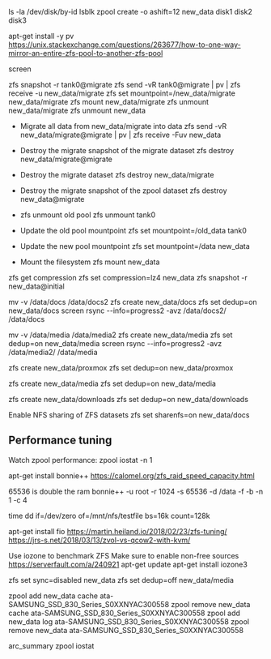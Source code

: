 ls -la /dev/disk/by-id
lsblk
zpool create -o ashift=12 new_data disk1 disk2 disk3


apt-get install -y pv
https://unix.stackexchange.com/questions/263677/how-to-one-way-mirror-an-entire-zfs-pool-to-another-zfs-pool

screen

zfs snapshot -r tank0@migrate
zfs send -vR tank0@migrate | pv | zfs receive -u new_data/migrate
zfs set mountpoint=/new_data/migrate new_data/migrate
zfs mount new_data/migrate
zfs unmount new_data/migrate
zfs unmount new_data

- Migrate all data from new_data/migrate into data
zfs send -vR new_data/migrate@migrate | pv | zfs receive -Fuv new_data

- Destroy the migrate snapshot of the migrate dataset
zfs destroy new_data/migrate@migrate

- Destroy the migrate dataset
zfs destroy new_data/migrate

- Destroy the migrate snapshot of the zpool dataset
zfs destroy new_data@migrate

- zfs unmount old pool
zfs unmount tank0

- Update the old pool mountpoint
zfs set mountpoint=/old_data tank0

- Update the new pool mountpoint
zfs set mountpoint=/data new_data

- Mount the filesystem
zfs mount new_data


zfs get compression
zfs set compression=lz4 new_data
zfs snapshot -r new_data@initial

mv -v /data/docs /data/docs2
zfs create new_data/docs
zfs set dedup=on new_data/docs
screen
rsync --info=progress2 -avz /data/docs2/ /data/docs

mv -v /data/media /data/media2
zfs create new_data/media
zfs set dedup=on new_data/media
screen
rsync --info=progress2 -avz /data/media2/ /data/media

zfs create new_data/proxmox
zfs set dedup=on new_data/proxmox

zfs create new_data/media
zfs set dedup=on new_data/media

zfs create new_data/downloads
zfs set dedup=on new_data/downloads

Enable NFS sharing of ZFS datasets
zfs set sharenfs=on new_data/docs

## Performance tuning

Watch zpool performance:
zpool iostat -n 1

apt-get install bonnie++
https://calomel.org/zfs_raid_speed_capacity.html


65536 is double the ram
bonnie++ -u root -r 1024 -s 65536 -d /data -f -b -n 1 -c 4


time dd if=/dev/zero of=/mnt/nfs/testfile bs=16k count=128k

apt-get install fio
https://martin.heiland.io/2018/02/23/zfs-tuning/
https://jrs-s.net/2018/03/13/zvol-vs-qcow2-with-kvm/

Use iozone to benchmark ZFS
Make sure to enable non-free sources https://serverfault.com/a/240921
apt-get update
apt-get install iozone3

zfs set sync=disabled new_data
zfs set dedup=off new_data/media

zpool add new_data cache ata-SAMSUNG_SSD_830_Series_S0XXNYAC300558
zpool remove new_data cache ata-SAMSUNG_SSD_830_Series_S0XXNYAC300558
zpool add new_data log ata-SAMSUNG_SSD_830_Series_S0XXNYAC300558
zpool remove new_data ata-SAMSUNG_SSD_830_Series_S0XXNYAC300558

arc_summary
zpool iostat

